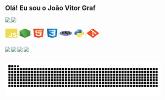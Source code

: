 ## Olá! Eu sou o João Vitor Graf
<div>
  <a href="https://github.com/joaovitorgraf">
  <img height="180em" src="https://github-readme-stats.vercel.app/api?username=joaovitorgraf&show_icons=true&theme=dracula&include_all_commits=true&count_private=true"/>
  <img height="180em" src="https://github-readme-stats.vercel.app/api/top-langs/?username=joaovitorgraf&layout=compact&langs_count=16&theme=dracula"/>
</div>

<div style="display: inline_block"><br>
  <img align="center" alt="JavaScript" height="30" width="40" src="https://raw.githubusercontent.com/devicons/devicon/master/icons/javascript/javascript-plain.svg">
  <img align="center" alt="NodeJS" height="30" width="40" src="https://raw.githubusercontent.com/devicons/devicon/master/icons/nodejs/nodejs-original.svg">
  <img align="center" alt="HTML" height="30" width="40" src="https://raw.githubusercontent.com/devicons/devicon/master/icons/html5/html5-original.svg">
  <img align="center" alt="CSS" height="30" width="40" src="https://raw.githubusercontent.com/devicons/devicon/master/icons/css3/css3-original.svg">
  <img align="center" alt="PHP" height="30" width="40" src="https://raw.githubusercontent.com/devicons/devicon/master/icons/php/php-original.svg">
  <img align="center" alt="Python" height="30" width="40" src="https://raw.githubusercontent.com/devicons/devicon/master/icons/python/python-original.svg">
  <img align="center" alt="Python" height="30" width="40" src="https://raw.githubusercontent.com/devicons/devicon/master/icons/git/git-original.svg">
</div>

##

<div>
  <a href="https://www.linkedin.com/in/joaovitorgraf" target="_blank"><img src="https://img.shields.io/badge/-LinkedIn-%230077B5?style=for-the-badge&logo=linkedin&logoColor=white" target="_blank"></a> 
  <a href = "mailto:joaograf41@gmail.com" target="_blank"><img src="https://img.shields.io/badge/-Gmail-%23333?style=for-the-badge&logo=gmail&logoColor=white" target="_blank"></a>
  <a href="https://instagram.com/jv_graf" target="_blank"><img src="https://img.shields.io/badge/-Instagram-%23E4405F?style=for-the-badge&logo=instagram&logoColor=white" target="_blank"></a>
  <a href="https://wa.me/5547988091720" target="_blank"><img src="https://img.shields.io/badge/-WhatsApp-%25d366?style=for-the-badge&logo=whatsapp&logoColor=white" target="_blank"></a>
</div>

##

<picture>
  <source media="(prefers-color-scheme: dark)" srcset="https://raw.githubusercontent.com/joaovitorgraf/joaovitorgraf/output/github-contribution-grid-snake-dark.svg">
  <source media="(prefers-color-scheme: light)" srcset="https://raw.githubusercontent.com/joaovitorgraf/joaovitorgraf/output/github-contribution-grid-snake-dark.svg">
  <img align="center" alt="github contribution grid snake animation" src="https://raw.githubusercontent.com/joaovitorgraf/joaovitorgraf/output/github-contribution-grid-snake.svg">
</picture>
